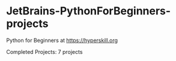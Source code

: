 # JetBrains-PythonForBeginners-projects
Python for Beginners at https://hyperskill.org

Completed Projects: 
7 projects
